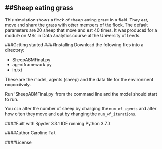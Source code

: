 ##Sheep eating grass
------------------

This simulation shows a flock of sheep eating grass in a field.  They eat, move and share the grass with other members of the flock.  The default parameters are 20 sheep that move and eat 40 times.  It was produced for a module on MSc in Data Analytics course at the University of Leeds. 

###Getting started
####Installing
Download the following files into a directory:
- SheepABMFinal.py
- agentframework.py
- in.txt

These are the model, agents (sheep) and the data file for the environment respectively.  

Run 'SheepABMFinal.py' from the command line and the model should start to run.  

You can alter the number of sheep by changing the `num_of_agents` and alter how often they move and eat by changing the `num_of_iterations`.  

####Built with
Spyder 3.3.1 IDE running Python 3.7.0

####Author
Caroline Tait

####License
